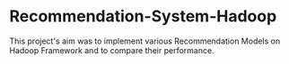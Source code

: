 # Recommendation-System-Hadoop
This project's aim was to implement various Recommendation Models on Hadoop Framework and to compare their performance.
